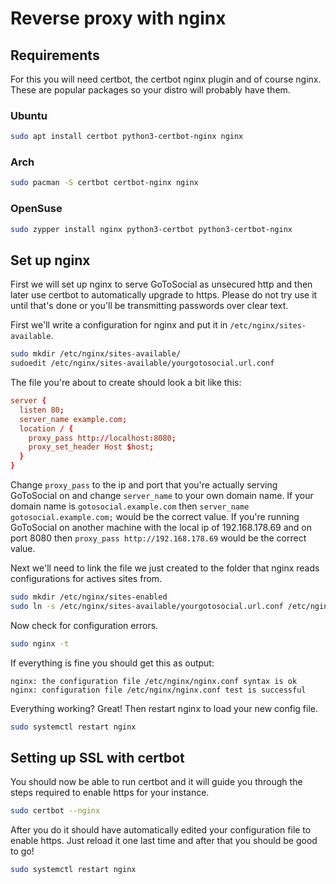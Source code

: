 # Reverse proxy with nginx

## Requirements

For this you will need certbot, the certbot nginx plugin and of course nginx.
These are popular packages so your distro will probably have them.

### Ubuntu

```bash
sudo apt install certbot python3-certbot-nginx nginx
```

### Arch

```bash
sudo pacman -S certbot certbot-nginx nginx
```

### OpenSuse

```bash
sudo zypper install nginx python3-certbot python3-certbot-nginx
```

## Set up nginx

First we will set up nginx to serve GoToSocial as unsecured http and then later use certbot to automatically upgrade to https.
Please do not try use it until that's done or you'll be transmitting passwords over clear text.

First we'll write a configuration for nginx and put it in `/etc/nginx/sites-available`.

```bash
sudo mkdir /etc/nginx/sites-available/
sudoedit /etc/nginx/sites-available/yourgotosocial.url.conf
```

The file you're about to create should look a bit like this:

```nginx.conf
server {
  listen 80;
  server_name example.com;
  location / {
    proxy_pass http://localhost:8080;
    proxy_set_header Host $host;
  }
}
```

Change `proxy_pass` to the ip and port that you're actually serving GoToSocial on and change `server_name` to your own domain name.
If your domain name is `gotosocial.example.com` then `server_name gotosocial.example.com;` would be the correct value.
If you're running GoToSocial on another machine with the local ip of 192.168.178.69 and on port 8080 then `proxy_pass http://192.168.178.69` would be the correct value.

Next we'll need to link the file we just created to the folder that nginx reads configurations for actives sites from.

```bash
sudo mkdir /etc/nginx/sites-enabled
sudo ln -s /etc/nginx/sites-available/yourgotosocial.url.conf /etc/nginx/sites-enabled/
```

Now check for configuration errors.

```bash
sudo nginx -t
```

If everything is fine you should get this as output:

```
nginx: the configuration file /etc/nginx/nginx.conf syntax is ok
nginx: configuration file /etc/nginx/nginx.conf test is successful
```

Everything working? Great! Then restart nginx to load your new config file.

```bash
sudo systemctl restart nginx
```

## Setting up SSL with certbot

You should now be able to run certbot and it will guide you through the steps required to enable https for your instance.

```bash
sudo certbot --nginx
```

After you do it should have automatically edited your configuration file to enable https.
Just reload it one last time and after that you should be good to go!

```bash
sudo systemctl restart nginx
```
